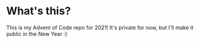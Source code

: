# What's this?

This is my Advent of Code repo for 2021! It's private for now, but I'll make it public in the New Year :)
